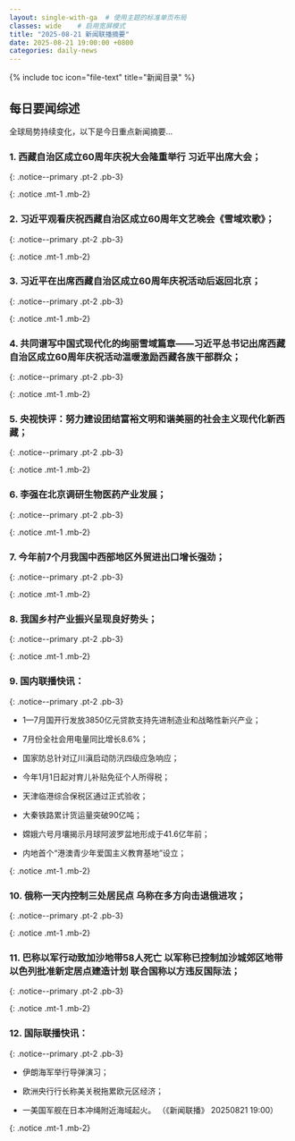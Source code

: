 ```yaml
---
layout: single-with-ga  # 使用主题的标准单页布局
classes: wide    # 启用宽屏模式
title: "2025-08-21 新闻联播摘要"
date: 2025-08-21 19:00:00 +0800
categories: daily-news
---
```


{% include toc icon="file-text" title="新闻目录" %}
   
## 每日要闻综述

全球局势持续变化，以下是今日重点新闻摘要...

### 1. 西藏自治区成立60周年庆祝大会隆重举行 习近平出席大会； 

{: .notice--primary .pt-2 .pb-3}

{: .notice .mt-1 .mb-2}

### 2. 习近平观看庆祝西藏自治区成立60周年文艺晚会《雪域欢歌》； 

{: .notice--primary .pt-2 .pb-3}

{: .notice .mt-1 .mb-2}

### 3. 习近平在出席西藏自治区成立60周年庆祝活动后返回北京； 

{: .notice--primary .pt-2 .pb-3}

{: .notice .mt-1 .mb-2}

### 4. 共同谱写中国式现代化的绚丽雪域篇章——习近平总书记出席西藏自治区成立60周年庆祝活动温暖激励西藏各族干部群众； 

{: .notice--primary .pt-2 .pb-3}

{: .notice .mt-1 .mb-2}

### 5. 央视快评：努力建设团结富裕文明和谐美丽的社会主义现代化新西藏； 

{: .notice--primary .pt-2 .pb-3}

{: .notice .mt-1 .mb-2}

### 6. 李强在北京调研生物医药产业发展； 

{: .notice--primary .pt-2 .pb-3}

{: .notice .mt-1 .mb-2}

### 7. 今年前7个月我国中西部地区外贸进出口增长强劲； 

{: .notice--primary .pt-2 .pb-3}

{: .notice .mt-1 .mb-2}

### 8. 我国乡村产业振兴呈现良好势头； 

{: .notice--primary .pt-2 .pb-3}

{: .notice .mt-1 .mb-2}

### 9. 国内联播快讯： 

{: .notice--primary .pt-2 .pb-3}

- 1—7月国开行发放3850亿元贷款支持先进制造业和战略性新兴产业；

- 7月份全社会用电量同比增长8.6%；

- 国家防总针对辽川滇启动防汛四级应急响应；

- 今年1月1日起对育儿补贴免征个人所得税；

- 天津临港综合保税区通过正式验收；

- 大秦铁路累计货运量突破90亿吨；

- 嫦娥六号月壤揭示月球阿波罗盆地形成于41.6亿年前；

- 内地首个“港澳青少年爱国主义教育基地”设立；

{: .notice .mt-1 .mb-2}

### 10. 俄称一天内控制三处居民点 乌称在多方向击退俄进攻； 

{: .notice--primary .pt-2 .pb-3}

{: .notice .mt-1 .mb-2}

### 11. 巴称以军行动致加沙地带58人死亡 以军称已控制加沙城郊区地带 以色列批准新定居点建造计划 联合国称以方违反国际法； 

{: .notice--primary .pt-2 .pb-3}

{: .notice .mt-1 .mb-2}

### 12. 国际联播快讯： 

{: .notice--primary .pt-2 .pb-3}

- 伊朗海军举行导弹演习；

- 欧洲央行行长称美关税拖累欧元区经济；

- 一美国军舰在日本冲绳附近海域起火。 （《新闻联播》 20250821 19:00）

{: .notice .mt-1 .mb-2}